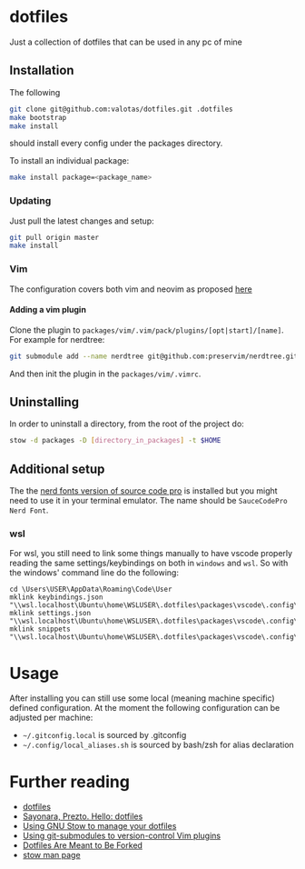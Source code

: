 # dotfiles
Just a collection of dotfiles that can be used in any pc of mine

## Installation

The following

```sh
git clone git@github.com:valotas/dotfiles.git .dotfiles
make bootstrap
make install
```

should install every config under the packages directory.

To install an individual package:

```sh
make install package=<package_name>
```

### Updating

Just pull the latest changes and setup:

```sh
git pull origin master
make install
```

### Vim

The configuration covers both vim and neovim as proposed [here](https://www.youtube.com/watch?v=X2_R3uxDN6g)

#### Adding a vim plugin

Clone the plugin to `packages/vim/.vim/pack/plugins/[opt|start]/[name]`. For example for nerdtree:

```sh
git submodule add --name nerdtree git@github.com:preservim/nerdtree.git packages/vim/.vim/pack/plugins/opt/nerdtree 
```

And then init the plugin in the `packages/vim/.vimrc`.

## Uninstalling 

In order to uninstall a directory, from the root of the project do:

```sh
stow -d packages -D [directory_in_packages] -t $HOME
```

## Additional setup

The the [nerd fonts version of source code pro](https://www.nerdfonts.com/font-downloads) is installed but you might need to use it in your terminal emulator. The name should be `SauceCodePro Nerd Font`.

### wsl

For wsl, you still need to link some things manually to have vscode properly reading the same settings/keybindings on both in `windows` and `wsl`. So with the windows' command line do the following:

```batch
cd \Users\USER\AppData\Roaming\Code\User
mklink keybindings.json "\\wsl.localhost\Ubuntu\home\WSLUSER\.dotfiles\packages\vscode\.config\Code\User\keybindings.json"
mklink settings.json "\\wsl.localhost\Ubuntu\home\WSLUSER\.dotfiles\packages\vscode\.config\Code\User\settings.json"
mklink snippets "\\wsl.localhost\Ubuntu\home\WSLUSER\.dotfiles\packages\vscode\.config\Code\User\snippets"
```

# Usage

After installing you can still use some local (meaning machine specific) defined configuration. At the moment the following configuration can be adjusted per machine:

- `~/.gitconfig.local` is sourced by .gitconfig
- `~/.config/local_aliases.sh` is sourced by bash/zsh for alias declaration

# Further reading

- [dotfiles](https://dotfiles.github.io/)
- [Sayonara, Prezto. Hello: dotfiles](https://naikoob.github.io/blog/2020/10/02/hello-dotfiles.html)
- [Using GNU Stow to manage your dotfiles](https://brandon.invergo.net/news/2012-05-26-using-gnu-stow-to-manage-your-dotfiles.html)
- [Using git-submodules to version-control Vim plugins](https://gist.github.com/manasthakur/d4dc9a610884c60d944a4dd97f0b3560)
- [Dotfiles Are Meant to Be Forked](https://zachholman.com/2010/08/dotfiles-are-meant-to-be-forked/)
- [stow man page](https://linux.die.net/man/8/stow)
